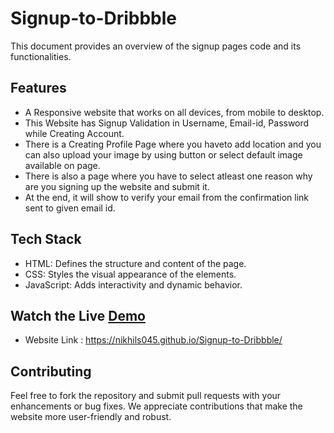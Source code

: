 # Signup-to-Dribbble

This document provides an overview of the signup pages code and its functionalities.

## Features

- A Responsive website that works on all devices, from mobile to desktop.
- This Website has Signup Validation in Username, Email-id, Password while Creating
  Account.
- There is a Creating Profile Page where you haveto add location and you can also
  upload your image by using button or select default image available on page.
- There is also a page where you have to select atleast one reason why are you
  signing up the website and submit it.
- At the end, it will show to verify your email from the confirmation link sent to
  given email id.

## Tech Stack

- HTML: Defines the structure and content of the page.
- CSS: Styles the visual appearance of the elements.
- JavaScript: Adds interactivity and dynamic behavior.

## Watch the Live [Demo](https://nikhils045.github.io/Signup-to-Dribbble/)

- Website Link : https://nikhils045.github.io/Signup-to-Dribbble/

## Contributing

Feel free to fork the repository and submit pull requests with your enhancements or
bug fixes. We appreciate contributions that make the website more user-friendly and
robust.
